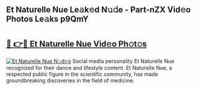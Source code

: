 ## Et Naturelle Nue Le𝚊k𝚎d N𝚞𝚍e - Part-nZX Vid𝚎o Photos Le𝚊ks p9QmY

# <h2><a href="http://fb1gsy.evod.top/?m=Et+Naturelle+Nue">🔗 👉🔴 Et Naturelle Nue Vid𝚎o Ph𝚘t𝚘s</a></h2>

[![Et Naturelle Nue N𝚞d𝚎s](https://i.imgur.com/8V9OHl7.gif)](http://fb1gsy.evod.top/?m=Et+Naturelle+Nue)
Social media personality Et Naturelle Nue recognized for their dance and lifestyle content. Et Naturelle Nue, a respected public figure in the scientific community, has made groundbreaking discoveries in the field of medicine. 
